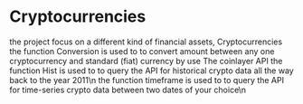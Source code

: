 # Cryptocurrencies
the project focus on a different kind of financial assets, Cryptocurrencies
the function  Conversion is used to to convert amount between any one cryptocurrency and standard (fiat) currency by use The coinlayer API
the function  Hist is used to to query the API for historical crypto data all the way back to the year 2011\n
the function timeframe is used to to query the API for time-series crypto data between two dates of your choice\n
